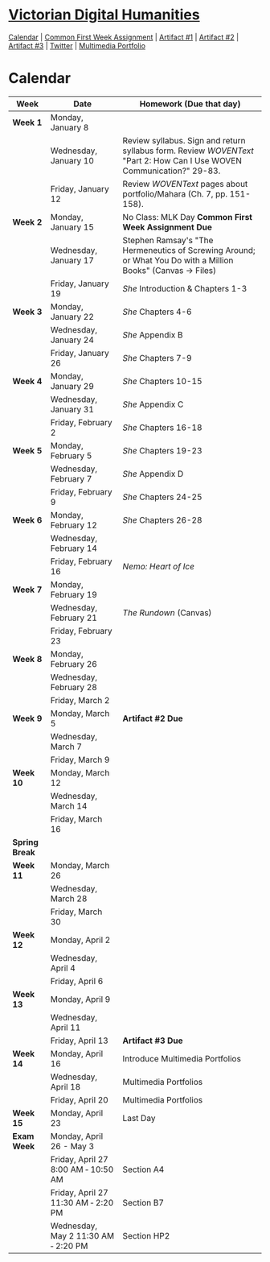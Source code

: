 <link rel="shortcut icon" href="https://kholterhoff.github.io/S18_ENG_1102/favicon.ico" type="image/x-icon">
<link rel="icon" href="https://kholterhoff.github.io/S18_ENG_1102/favicon.ico" type="image/x-icon">

<h1><a href="https://kholterhoff.github.io/S18_ENG_1102/Course_Description">Victorian Digital Humanities</a></h1>

<a href="https://kholterhoff.github.io/S18_ENG_1102/Victorians_In_Cyberspace">Calendar</a>  |  <a href="https://kholterhoff.github.io/S18_ENG_1102/Common_First_Week_Assignment">Common First Week Assignment</a> | <a href="https://kholterhoff.github.io/S18_ENG_1102/Artifact_1">Artifact #1</a> |  <a href="https://kholterhoff.github.io/S18_ENG_1102/Artifact_2">Artifact #2</a> |  <a href="https://kholterhoff.github.io/S18_ENG_1102/Artifact_3">Artifact #3</a> |  <a href="https://kholterhoff.github.io/S18_ENG_1102/Twitter">Twitter</a> | <a href="https://kholterhoff.github.io/S18_ENG_1102/Multimedia_Portfolio">Multimedia Portfolio</a>

<h1>Calendar</h1>

|Week|Date| Homework (Due that day)|
|----|--------------|----------------------------------------------|
|**Week 1**|Monday, January 8 | |
||Wednesday, January 10 |  Review syllabus. Sign and return syllabus form. Review _WOVENText_ "Part 2: How Can I Use WOVEN Communication?" 29-83. |
||Friday, January 12 | Review _WOVENText_ pages about portfolio/Mahara (Ch. 7, pp. 151-158). |
|**Week 2**|Monday, January 15 | No Class: MLK Day **Common First Week Assignment Due** |
||Wednesday, January 17 | Stephen Ramsay's "The Hermeneutics of Screwing Around; or What You Do with a Million Books" (Canvas -> Files) |
||Friday, January 19 | _She_ Introduction & Chapters 1-3 |
|**Week 3**|Monday, January 22	 |	_She_ Chapters 4-6 |
||Wednesday, January 24 | _She_ Appendix B |
||Friday, January 26 | _She_ Chapters 7-9 |
|**Week 4**|Monday, January 29 | _She_  Chapters 10-15 |
||Wednesday, January 31 | _She_ Appendix C |
||Friday, February 2 | _She_ Chapters 16-18 |
|**Week 5**|Monday, February 5 | _She_ Chapters 19-23 |
||Wednesday, February 7 | _She_ Appendix D |
||Friday, February 9 | _She_ Chapters 24-25 | 
|**Week 6**|Monday, February 12 | _She_ Chapters 26-28 |
||Wednesday, February 14 |  |
||Friday, February 16 | _Nemo: Heart of Ice_ |
|**Week 7**|Monday, February 19 |  |
||Wednesday, February 21 | _The Rundown_ (Canvas) | 
||Friday, February 23 |  |
|**Week 8**|Monday, February 26	|  |
||Wednesday, February 28 |  |
||Friday, March 2 | |
|**Week 9**|Monday, March 5 | **Artifact #2 Due** |
||Wednesday, March 7 |  | 
||Friday, March 9 |  |
|**Week 10**|Monday, March 12 |  |
||Wednesday, March 14 |  | 
||Friday, March 16 | |
|**Spring Break**| | |
|**Week 11**|Monday, March 26 | |
||Wednesday, March 28 | | 
||Friday, March 30	 |	|
|**Week 12**|Monday, April 2 | |
||Wednesday, April 4 | | 
||Friday, April 6 |  |
|**Week 13**|Monday, April 9 |  |
||Wednesday, April 11 |	|
||Friday, April 13 |	**Artifact #3 Due** |
|**Week 14**|Monday, April 16	 | Introduce Multimedia Portfolios|
||Wednesday, April 18 | Multimedia Portfolios| 
||Friday, April 20 | Multimedia Portfolios|
|**Week 15**|Monday, April 23 | Last Day |
|**Exam Week**|Monday, April 26 - May 3| |
||Friday, April 27 8:00 AM ‐ 10:50 AM| Section A4 |
||Friday, April 27 11:30 AM ‐ 2:20 PM| Section B7 |
||Wednesday, May 2 11:30 AM ‐ 2:20 PM| Section HP2 |
